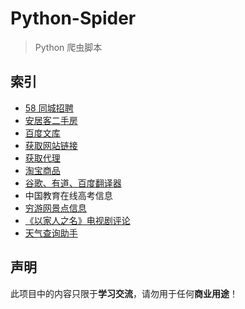 # Python-Spider

> Python 爬虫脚本

## 索引

* [58 同城招聘](https://github.com/leishufei/Python-Spider/tree/master/58%20Tongcheng)
* [安居客二手房]( https://github.com/leishufei/Python-Spider/tree/master/Anjuke )
* [百度文库]( https://github.com/leishufei/Python-Spider/tree/master/BaiduWenku )
* [获取网站链接]( https://github.com/leishufei/Python-Spider/tree/master/CrawlWebsites )
* [获取代理]( https://github.com/leishufei/Python-Spider/tree/master/GetProxies )
* [淘宝商品]( https://github.com/leishufei/Python-Spider/tree/master/TaobaoGoods )
* [谷歌、有道、百度翻译器]( https://github.com/leishufei/Python-Spider/tree/master/Translator )
* 中国教育在线高考信息
* [穷游网景点信息](https://github.com/leishufei/Python-Spider/tree/master/Qiongyou)
* [《以家人之名》电视剧评论](https://github.com/leishufei/Python-Spider/tree/master/InTheNameOfFamily)
* [天气查询助手](https://github.com/leishufei/Python-Spider/tree/master/WeatherAssistant)

## 声明

此项目中的内容只限于**学习交流**，请勿用于任何**商业用途**！
